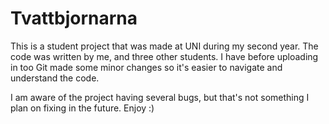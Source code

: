 # Tvattbjornarna
This is a student project that was made at UNI during my second year. The code was written by me, and three other students. I have before uploading in too Git made some minor changes so it's easier to navigate and understand the code.

I am aware of the project having several bugs, but that's not something I plan on fixing in the future.
Enjoy :)
